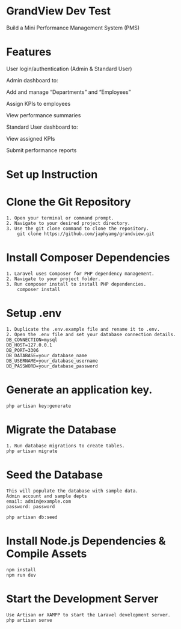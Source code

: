 
# GrandView Dev Test

Build a Mini Performance Management System (PMS)

# Features
User login/authentication (Admin & Standard User)

Admin dashboard to:

Add and manage “Departments” and “Employees”

Assign KPIs to employees

View performance summaries

Standard User dashboard to:

View assigned KPIs

Submit performance reports

# Set up Instruction
# Clone the Git Repository
    1. Open your terminal or command prompt.
    2. Navigate to your desired project directory.
    3. Use the git clone command to clone the repository. 
        git clone https://github.com/japhyamg/grandview.git

# Install Composer Dependencies
    1. Laravel uses Composer for PHP dependency management.
    2. Navigate to your project folder.
    3. Run composer install to install PHP dependencies.
        composer install

# Setup .env
    1. Duplicate the .env.example file and rename it to .env.
    2. Open the .env file and set your database connection details.
    DB_CONNECTION=mysql
    DB_HOST=127.0.0.1
    DB_PORT=3306
    DB_DATABASE=your_database_name
    DB_USERNAME=your_database_username
    DB_PASSWORD=your_database_password

# Generate an application key.
    php artisan key:generate

# Migrate the Database
    1. Run database migrations to create tables.
    php artisan migrate

# Seed the Database 
    This will populate the database with sample data.
    Admin account and sample depts
    email: admin@example.com
    password: password

    php artisan db:seed

# Install Node.js Dependencies & Compile Assets
    npm install
    npm run dev

# Start the Development Server
    Use Artisan or XAMPP to start the Laravel development server.
    php artisan serve